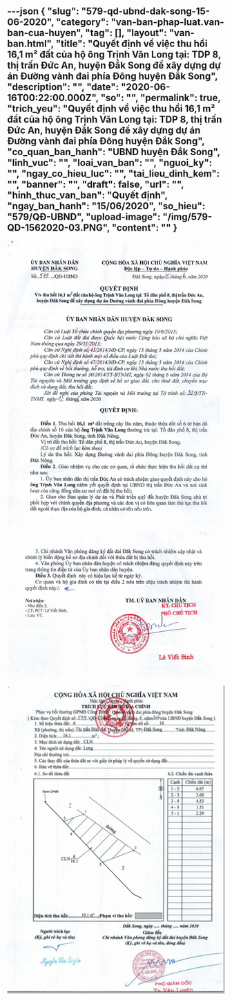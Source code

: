 ---json
{
    "slug": "579-qd-ubnd-dak-song-15-06-2020",
    "category": "van-ban-phap-luat.van-ban-cua-huyen",
    "tag": [],
    "layout": "van-ban.html",
    "title": "Quyết định về việc thu hồi 16,1 m² đất của hộ ông Trịnh Văn Long tại: TDP 8, thị trấn Đức An, huyện Đắk Song để xây dựng dự án Đường vành đai phía Đông huyện Đắk Song",
    "description": "",
    "date": "2020-06-16T00:22:00.000Z",
    "so": "",
    "permalink": true,
    "trich_yeu": "Quyết định về việc thu hồi 16,1 m² đất của hộ ông Trịnh Văn Long tại: TDP 8, thị trấn Đức An, huyện Đắk Song để xây dựng dự án Đường vành đai phía Đông huyện Đắk Song",
    "co_quan_ban_hanh": "UBND huyện Đắk Song",
    "linh_vuc": "",
    "loai_van_ban": "",
    "nguoi_ky": "",
    "ngay_co_hieu_luc": "",
    "tai_lieu_dinh_kem": "",
    "banner": "",
    "draft": false,
    "url": "",
    "hinh_thuc_van_ban": "Quyết định",
    "ngay_ban_hanh": "15/06/2020",
    "so_hieu": "579/QĐ-UBND",
    "upload-image": "/img/579-QD-1562020-03.PNG",
    "__content__": ""
}
---
<p><img alt="" src="/img/579-QD-1562020-01.PNG" /></p>

<p><img alt="" src="/img/579-QD-1562020-02.PNG" /></p>

<p><img alt="" src="/img/579-QD-1562020-03.PNG" /></p>
